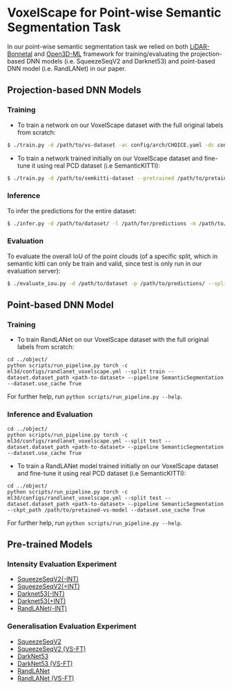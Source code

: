 # VoxelScape for Point-wise Semantic Segmentation Task
In our point-wise semantic segmentation task we relied on both [LiDAR-Bonnetal](https://github.com/PRBonn/lidar-bonnetal)
and [Open3D-ML](https://github.com/isl-org/Open3D-ML) framework for training/evaluating the projection-based DNN models (i.e. SqueezeSeqV2 and Darknet53) and point-based DNN model (i.e. RandLANet) in our paper.

## Projection-based DNN Models

### Training
* To train a network on our VoxelScape dataset with the full original labels from scratch:

```sh
$ ./train.py -d /path/to/vs-dataset -ac config/arch/CHOICE.yaml -dc config/labels/semantic-VoxelScape-all.yaml -l /path/to/log
```

* To train a network trained initially on our VoxelScape dataset and fine-tune it using real PCD dataset (i.e SemanticKITTI):
 
```sh
$ ./train.py -d /path/to/semkitti-dataset --pretrained /path/to/pretained-vs-model -ac config/arch/CHOICE.yaml -dc config/labels/semantic-kitti-all.yaml -l /path/to/log
```
### Inference

To infer the predictions for the entire dataset:

```sh
$ ./infer.py -d /path/to/dataset/ -l /path/for/predictions -m /path/to/model
````

### Evaluation

To evaluate the overall IoU of the point clouds (of a specific split, which in semantic kitti can only be train and valid, since test is only run in our evaluation server):

```sh
$ ./evaluate_iou.py -d /path/to/dataset -p /path/to/predictions/ --split valid
```

## Point-based DNN Model

### Training 
* To train RandLANet on our VoxelScape dataset with the full original labels from scratch:

```
cd ../object/
python scripts/run_pipeline.py torch -c ml3d/configs/randlanet_voxelscape.yml --split train --dataset.dataset_path <path-to-dataset> --pipeline SemanticSegmentation --dataset.use_cache True

```
For further help, run `python scripts/run_pipeline.py --help`.

### Inference and Evaluation 
```
cd ../object/
python scripts/run_pipeline.py torch -c ml3d/configs/randlanet_voxelscape.yml --split test --dataset.dataset_path <path-to-dataset> --pipeline SemanticSegmentation --dataset.use_cache True

```
* To train a RandLANet model trained initially on our VoxelScape dataset and fine-tune it using real PCD dataset (i.e SemanticKITTI):

```
cd ../object/
python scripts/run_pipeline.py torch -c ml3d/configs/randlanet_voxelscape.yml --split test --dataset.dataset_path <path-to-dataset> --pipeline SemanticSegmentation --ckpt_path /path/to/pretained-vs-model --dataset.use_cache True

```
For further help, run `python scripts/run_pipeline.py --help`.

## Pre-trained Models

### Intensity Evaluation Experiment

- [SqueezeSeqV2(-INT)](https://studentutsedu-my.sharepoint.com/:u:/g/personal/khaled_aboufarw_uts_edu_au/EZK-mL9J0jNJo4WhmA_m9S8BaZjUdLLq45fjnANJqaxzZw?e=LRrf25)
- [SqueezeSeqV2(+INT)](https://studentutsedu-my.sharepoint.com/:u:/g/personal/khaled_aboufarw_uts_edu_au/EYt8qkZhG2JGjlNWLruMx38BBmhLjz9yNKpGKkFzkMeTwQ?e=YdlaTz)
- [Darknet53(-INT)](https://studentutsedu-my.sharepoint.com/:u:/g/personal/khaled_aboufarw_uts_edu_au/EWb2WqPabdxKpQ8oLzzqDPMBoYgVDsDvlIGAcUza0BW4pA?e=lJAWBd)
- [Darknet53(+INT)](https://studentutsedu-my.sharepoint.com/:u:/g/personal/khaled_aboufarw_uts_edu_au/EZoo1p6O0TRKkKveceLWmCABbFQjp3DZZPUwDX9aCcOYhQ?e=f7Yjey)
- [RandLANet(-INT)](https://studentutsedu-my.sharepoint.com/:u:/g/personal/khaled_aboufarw_uts_edu_au/ERgUxXbEV_xApLNvfbiyb_oBQQAHc-9KmbFYHIW6sU5YGA?e=hzmqkK)

### Generalisation Evaluation Experiment

- [SqueezeSeqV2](https://studentutsedu-my.sharepoint.com/:u:/g/personal/khaled_aboufarw_uts_edu_au/EQ9KVtTtSeBKj13aFDDULBQBEpnlAxwMBCJ2oYOqBbxKSA?e=VkhqRD)
- [SqueezeSeqV2 (VS-FT)](https://studentutsedu-my.sharepoint.com/:u:/g/personal/khaled_aboufarw_uts_edu_au/EWb2WqPabdxKpQ8oLzzqDPMBoYgVDsDvlIGAcUza0BW4pA?e=q0G6NF)
- [DarkNet53](https://studentutsedu-my.sharepoint.com/:u:/g/personal/khaled_aboufarw_uts_edu_au/EUGXVdCzDSxMkkf0MSyxU5UBxqcUqyUhYolNmcFYNqq3Ow?e=k7Y4q8)
- [DarkNet53 (VS-FT)](https://studentutsedu-my.sharepoint.com/:u:/g/personal/khaled_aboufarw_uts_edu_au/EZgM_ltqBqlDhRqxxGNGiYABXxCPR-Imw5UlgIytALc4uA?e=dOgu6m)
- [RandLANet](https://storage.googleapis.com/open3d-releases/model-zoo/randlanet_semantickitti_202009090354utc.pth)
- [RandLANet (VS-FT)](https://studentutsedu-my.sharepoint.com/:u:/g/personal/khaled_aboufarw_uts_edu_au/EWXcxWBVhK9Bj6k6fNbOZU8BwW-jcdKMkC9hN_KRuLPYPA?e=XxuANX)
